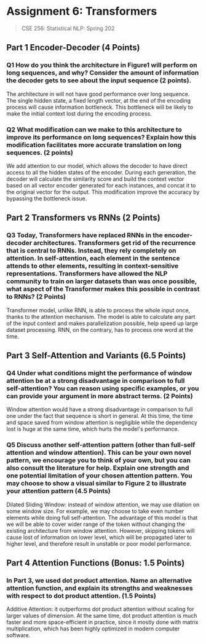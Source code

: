 # Assignment 6: Transformers

> CSE 256: Statistical NLP: Spring 202

## Part 1 Encoder-Decoder (4 Points)

### Q1 How do you think the architecture in Figure1 will perform on long sequences, and why? Consider the amount of information the decoder gets to see about the input sequence (2 points).  

The architecture in will not have good performance over long sequence. The single hidden state, a fixed length vector, at the end of the encoding process will cause information bottleneck. This bottleneck will be likely to make the initial context lost during the encoding process.

### Q2 What modification can we make to this architecture to improve its performance on long sequences? Explain how this modification facilitates more accurate translation on long sequences. (2 points)  

We add attention to our model, which allows the decoder to have direct access to all the hidden states of the encoder. During each generation, the decoder will calculate the similarity score and build the context vector based on all vector encoder generated for each instances, and concat it to the original vector for the output. This modification improve the accuracy by bypassing the bottleneck issue.

## Part 2 Transformers vs RNNs (2 Points)

### Q3 Today, Transformers have replaced RNNs in the encoder-decoder architectures. Transformers get rid of the recurrence that is central to RNNs. Instead, they rely completely on attention. In self-attention, each element in the sentence attends to other elements, resulting in context-sensitive representations. Transformers have allowed the NLP community to train on larger datasets than was once possible, what aspect of the Transformer makes this possible in contrast to RNNs? (2 Points)  

Transformer model, unlike RNN, is able to process the whole input once, thanks to the attention mechanism. The model is able to calculate any part of the input context and makes parallelization possible, help speed up large dataset processing. RNN, on the contrary, has to process one word at the time.

## Part 3 Self-Attention and Variants (6.5 Points)

### Q4 Under what conditions might the performance of window attention be at a strong disadvantage in comparison to full self-attention? You can reason using specific examples, or you can provide your argument in more abstract terms. (2 Points)  

Window attention would have a strong disadvantage in comparison to full one under the fact that sequence is short in general. At this time, the time and space saved from window attention is negligible while the dependency lost is huge at the same time, which hurts the model's performance.


### Q5 Discuss another self-attention pattern (other than full-self attention and window attention). This can be your own novel pattern, we encourage you to think of your own, but you can also consult the literature for help. Explain one strength and one potential limitation of your chosen attention pattern. You may choose to show a visual similar to Figure 2 to illustrate your attention pattern (4.5 Points)

Dilated Sliding Window: instead of window attention, we may use dilation on some window size. For example, we may choose to take even number elements while doing full self-attention. The advantage of this model is that we will be able to cover wider range of the token without changing the existing architecture from window attention. However, skipping tokens will cause lost of information on lower level, which will be propagated later to higher level, and therefore result in unstable or poor model performance.


## Part 4 Attention Functions (Bonus: 1.5 Points)

### In Part 3, we used dot product attention. Name an alternative attention function, and explain its strengths and weaknesses with respect to dot product attention. (1.5 Points)

Additive Attention: it outperforms dot product attention without scaling for larger values of dimension. At the same time, dot product attention is much faster and more space-efficient in practice, since it mostly done with matrix multiplication, which has been highly optimized in modern computer software.